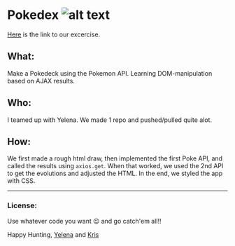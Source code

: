 # Pokedex ![alt text](https://static.posters.cz/image/750/poster/pokemon-eve-i32673.jpg "Pokemon")

[Here](https://krisderycke.github.io/Pokedex/) is the link to our excercise.

## What:
Make a Pokedeck using the Pokemon API.
Learning DOM-manipulation based on AJAX results.

## Who:
I teamed up with Yelena. We made 1 repo and pushed/pulled quite alot.

## How:
We first made a rough html draw, then implemented the first Poke API, and called the results using `axios.get`. When that worked, we used the 2nd API to get the evolutions and adjusted the HTML. In the end, we styled the app with CSS.

***


### License:
Use whatever code you want   😉
and go catch'em all!!

Happy Hunting,
[Yelena](https://github.com/YelenaMerzlyakova) and [Kris](https://github.com/krisderycke)



